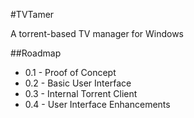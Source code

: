 #TVTamer

A torrent-based TV manager for Windows

##Roadmap

* 0.1 - Proof of Concept
* 0.2 - Basic User Interface
* 0.3 - Internal Torrent Client
* 0.4 - User Interface Enhancements
